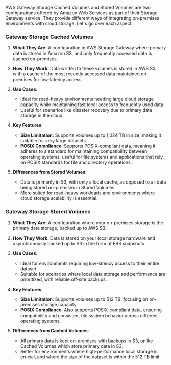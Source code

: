 AWS Gateway Storage Cached Volumes and Stored Volumes are two configurations offered by Amazon Web Services as part of their Storage Gateway service. They provide different ways of integrating on-premises environments with cloud storage. Let's go over each aspect:

### Gateway Storage Cached Volumes

1. **What They Are**: A configuration in AWS Storage Gateway where primary data is stored in Amazon S3, and only frequently accessed data is cached on-premises.
    
2. **How They Work**: Data written to these volumes is stored in AWS S3, with a cache of the most recently accessed data maintained on-premises for low-latency access.
    
3. **Use Cases**:
    
    - Ideal for read-heavy environments needing large cloud storage capacity while maintaining fast local access to frequently used data.
    - Useful for scenarios like disaster recovery due to primary data storage in the cloud.
4. **Key Features**:
    
    - **Size Limitation**: Supports volumes up to 1,024 TB in size, making it suitable for very large datasets.
    - **POSIX Compliance**: Supports POSIX-compliant data, meaning it adheres to a standard for maintaining compatibility between operating systems, useful for file systems and applications that rely on POSIX standards for file and directory operations.
5. **Differences from Stored Volumes**:
    
    - Data is primarily in S3, with only a local cache, as opposed to all data being stored on-premises in Stored Volumes.
    - More suited for read-heavy workloads and environments where cloud storage scalability is essential.

### Gateway Storage Stored Volumes

1. **What They Are**: A configuration where your on-premises storage is the primary data storage, backed up to AWS S3.
    
2. **How They Work**: Data is stored on your local storage hardware and asynchronously backed up to S3 in the form of EBS snapshots.
    
3. **Use Cases**:
    
    - Ideal for environments requiring low-latency access to their entire dataset.
    - Suitable for scenarios where local data storage and performance are prioritized, with reliable off-site backups.
4. **Key Features**:
    
    - **Size Limitation**: Supports volumes up to 512 TB, focusing on on-premises storage capacity.
    - **POSIX Compliance**: Also supports POSIX-compliant data, ensuring compatibility and consistent file system behavior across different operating systems.
5. **Differences from Cached Volumes**:
    
    - All primary data is kept on-premises with backups in S3, unlike Cached Volumes which store primary data in S3.
    - Better for environments where high-performance local storage is crucial, and where the size of the dataset is within the 512 TB limit.